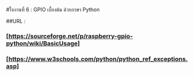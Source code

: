 #ใบงานที่ 6 : GPIO เบื้องต้น ด้วยภาษา Python

##URL :
### [https://sourceforge.net/p/raspberry-gpio-python/wiki/BasicUsage]
### [https://www.w3schools.com/python/python_ref_exceptions.asp]
